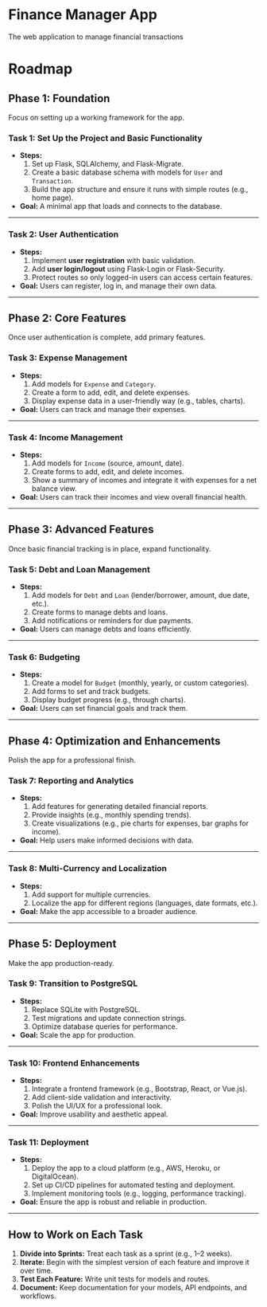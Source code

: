 # Finance Manager App
The web application to manage financial transactions

# Roadmap

## **Phase 1: Foundation**
Focus on setting up a working framework for the app.

### **Task 1: Set Up the Project and Basic Functionality**
- **Steps:**
  1. Set up Flask, SQLAlchemy, and Flask-Migrate.
  2. Create a basic database schema with models for `User` and `Transaction`.
  3. Build the app structure and ensure it runs with simple routes (e.g., home page).
- **Goal:** A minimal app that loads and connects to the database.

---

### **Task 2: User Authentication**
- **Steps:**
  1. Implement **user registration** with basic validation.
  2. Add **user login/logout** using Flask-Login or Flask-Security.
  3. Protect routes so only logged-in users can access certain features.
- **Goal:** Users can register, log in, and manage their own data.

---

## **Phase 2: Core Features**
Once user authentication is complete, add primary features.

### **Task 3: Expense Management**
- **Steps:**
  1. Add models for `Expense` and `Category`.
  2. Create a form to add, edit, and delete expenses.
  3. Display expense data in a user-friendly way (e.g., tables, charts).
- **Goal:** Users can track and manage their expenses.

---

### **Task 4: Income Management**
- **Steps:**
  1. Add models for `Income` (source, amount, date).
  2. Create forms to add, edit, and delete incomes.
  3. Show a summary of incomes and integrate it with expenses for a net balance view.
- **Goal:** Users can track their incomes and view overall financial health.

---

## **Phase 3: Advanced Features**
Once basic financial tracking is in place, expand functionality.

### **Task 5: Debt and Loan Management**
- **Steps:**
  1. Add models for `Debt` and `Loan` (lender/borrower, amount, due date, etc.).
  2. Create forms to manage debts and loans.
  3. Add notifications or reminders for due payments.
- **Goal:** Users can manage debts and loans efficiently.

---

### **Task 6: Budgeting**
- **Steps:**
  1. Create a model for `Budget` (monthly, yearly, or custom categories).
  2. Add forms to set and track budgets.
  3. Display budget progress (e.g., through charts).
- **Goal:** Users can set financial goals and track them.

---

## **Phase 4: Optimization and Enhancements**
Polish the app for a professional finish.

### **Task 7: Reporting and Analytics**
- **Steps:**
  1. Add features for generating detailed financial reports.
  2. Provide insights (e.g., monthly spending trends).
  3. Create visualizations (e.g., pie charts for expenses, bar graphs for income).
- **Goal:** Help users make informed decisions with data.

---

### **Task 8: Multi-Currency and Localization**
- **Steps:**
  1. Add support for multiple currencies.
  2. Localize the app for different regions (languages, date formats, etc.).
- **Goal:** Make the app accessible to a broader audience.

---

## **Phase 5: Deployment**
Make the app production-ready.

### **Task 9: Transition to PostgreSQL**
- **Steps:**
  1. Replace SQLite with PostgreSQL.
  2. Test migrations and update connection strings.
  3. Optimize database queries for performance.
- **Goal:** Scale the app for production.

---

### **Task 10: Frontend Enhancements**
- **Steps:**
  1. Integrate a frontend framework (e.g., Bootstrap, React, or Vue.js).
  2. Add client-side validation and interactivity.
  3. Polish the UI/UX for a professional look.
- **Goal:** Improve usability and aesthetic appeal.

---

### **Task 11: Deployment**
- **Steps:**
  1. Deploy the app to a cloud platform (e.g., AWS, Heroku, or DigitalOcean).
  2. Set up CI/CD pipelines for automated testing and deployment.
  3. Implement monitoring tools (e.g., logging, performance tracking).
- **Goal:** Ensure the app is robust and reliable in production.

---

## **How to Work on Each Task**
1. **Divide into Sprints:** Treat each task as a sprint (e.g., 1–2 weeks).
2. **Iterate:** Begin with the simplest version of each feature and improve it over time.
3. **Test Each Feature:** Write unit tests for models and routes.
4. **Document:** Keep documentation for your models, API endpoints, and workflows.
